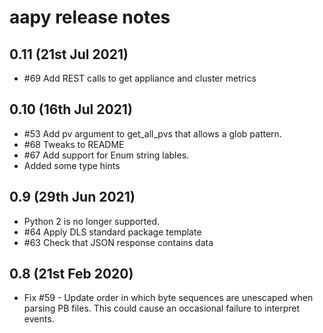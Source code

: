 aapy release notes
==================

0.11 (21st Jul 2021)
--------------------

- #69 Add REST calls to get appliance and cluster metrics

0.10 (16th Jul 2021)
--------------------

- #53 Add pv argument to get_all_pvs that allows a glob pattern.
- #68 Tweaks to README
- #67 Add support for Enum string lables.
- Added some type hints

0.9 (29th Jun 2021)
-------------------

- Python 2 is no longer supported.
- #64 Apply DLS standard package template
- #63 Check that JSON response contains data


0.8 (21st Feb 2020)
-------------------

- Fix #59 - Update order in which byte sequences are unescaped when parsing 
  PB files. This could cause an occasional failure to interpret events.

